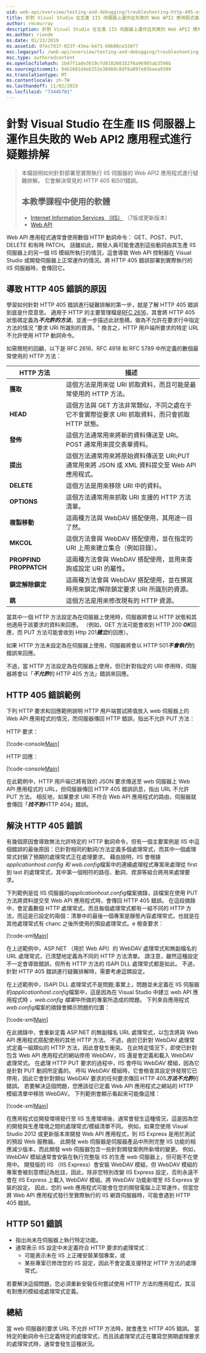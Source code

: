 ```yaml
---
uid: web-api/overview/testing-and-debugging/troubleshooting-http-405-errors-after-publishing-web-api-applications
title: 針對 Visual Studio 在生產 IIS 伺服器上運作且失敗的 Web API2 應用程式進行疑難排解
author: rmcmurray
description: 針對 Visual Studio 在生產 IIS 伺服器上運作且失敗的 Web API2 應用程式進行疑難排解
ms.author: riande
ms.date: 01/23/2019
ms.assetid: 07ec7d37-023f-43ea-b471-60b08ce338f7
msc.legacyurl: /web-api/overview/testing-and-debugging/troubleshooting-http-405-errors-after-publishing-web-api-applications
msc.type: authoredcontent
ms.openlocfilehash: 1b47f1ade3619cfd010260352f6a96985ab3598b
ms.sourcegitcommit: 84b1681d4e6253e30468c8df8a09fe03beea9309
ms.translationtype: MT
ms.contentlocale: zh-TW
ms.lasthandoff: 11/02/2019
ms.locfileid: "73445701"
---
```

# <a name="troubleshoot-web-api2-apps-that-work-in-visual-studio-and-fail-on-a-production-iis-server"></a>針對 Visual Studio 在生產 IIS 伺服器上運作且失敗的 Web API2 應用程式進行疑難排解

> 本檔說明如何針對部署至實際執行 IIS 伺服器的 Web API2 應用程式進行疑難排解。 它會解決常見的 HTTP 405 和501錯誤。
> 
> ## <a name="software-used-in-this-tutorial"></a>本教學課程中使用的軟體
> 
> 
> - [Internet Information Services （IIS）](https://www.iis.net/) （7版或更新版本）
> - [Web API](../../index.md) 

Web API 應用程式通常會使用數個 HTTP 動詞命令： GET、POST、PUT、DELETE 和有時 PATCH。 話雖如此，開發人員可能會遇到這些動詞由其生產 IIS 伺服器上的另一個 IIS 模組所執行的情況，這會導致 Web API 控制器在 Visual Studio 或開發伺服器上正常運作的情況。將 HTTP 405 錯誤部署到實際執行的 IIS 伺服器時，會傳回它。

## <a name="what-causes-http-405-errors"></a>導致 HTTP 405 錯誤的原因

學習如何針對 HTTP 405 錯誤進行疑難排解的第一步，就是了解 HTTP 405 錯誤到底是什麼意思。 適用于 HTTP 的主要管理檔是[RFC 2616](http://www.ietf.org/rfc/rfc2616.txt)，其會將 HTTP 405 狀態碼定義為***不允許的方法***，並進一步描述此狀態碼，做為不允許在要求行中指定方法的情況 &quot;要求 URI 所識別的資源。&quot; 換言之，HTTP 用戶端所要求的特定 URL 不允許使用 HTTP 動詞命令。

如需簡短的回顧，以下是 RFC 2616、RFC 4918 和 RFC 5789 中所定義的數個最常使用的 HTTP 方法：

| HTTP 方法 | 描述 |
| --- | --- |
| **獲取** | 這個方法是用來從 URI 抓取資料，而且可能是最常使用的 HTTP 方法。 |
| **HEAD** | 這個方法與 GET 方法非常類似，不同之處在于它不會實際從要求 URI 抓取資料，而只會抓取 HTTP 狀態。 |
| **發佈** | 這個方法通常用來將新的資料傳送至 URI。POST 通常用來提交表單資料。 |
| **提出** | 這個方法通常用來將原始資料傳送至 URI;PUT 通常用來將 JSON 或 XML 資料提交至 Web API 應用程式。 |
| **DELETE** | 這個方法是用來移除 URI 中的資料。 |
| **OPTIONS** | 這個方法通常用來抓取 URI 支援的 HTTP 方法清單。 |
| **複製移動** | 這兩種方法與 WebDAV 搭配使用，其用途一目了然。 |
| **MKCOL** | 這個方法會與 WebDAV 搭配使用，並在指定的 URI 上用來建立集合（例如目錄）。 |
| **PROPFIND PROPPATCH** | 這兩種方法會與 WebDAV 搭配使用，並用來查詢或設定 URI 的屬性。 |
| **鎖定解除鎖定** | 這兩種方法會與 WebDAV 搭配使用，並在撰寫時用來鎖定/解除鎖定要求 URI 所識別的資源。 |
| **跳** | 這個方法是用來修改現有的 HTTP 資源。 |

當其中一個 HTTP 方法設定為在伺服器上使用時，伺服器將會以 HTTP 狀態和其他適用于該要求的資料來回應。 （例如，GET 方法可能會收到 HTTP 200 ***OK***回應，而 PUT 方法可能會收到 Http 201***建立***的回應）。

如果 HTTP 方法未設定為在伺服器上使用，伺服器將會以 HTTP 501***不會執行***的錯誤來回應。

不過，當 HTTP 方法設定為在伺服器上使用，但已針對指定的 URI 停用時，伺服器將會以「***不允許***的 HTTP 405 方法」錯誤來回應。

## <a name="example-http-405-error"></a>HTTP 405 錯誤範例

下列 HTTP 要求和回應範例說明 HTTP 用戶端嘗試將值放入 web 伺服器上的 Web API 應用程式的情況，而伺服器傳回 HTTP 錯誤，指出不允許 PUT 方法：

HTTP 要求：

[!code-console[Main](troubleshooting-http-405-errors-after-publishing-web-api-applications/samples/sample1.cmd)]

HTTP 回應：

[!code-console[Main](troubleshooting-http-405-errors-after-publishing-web-api-applications/samples/sample2.cmd)]

在此範例中，HTTP 用戶端已將有效的 JSON 要求傳送至 web 伺服器上 Web API 應用程式的 URL，但伺服器傳回 HTTP 405 錯誤訊息，指出 URL 不允許 PUT 方法。 相反地，如果要求 URI 不符合 Web API 應用程式的路由，伺服器就會傳回「***找不到***HTTP 404」錯誤。

## <a name="resolve-http-405-errors"></a>解決 HTTP 405 錯誤

有幾個原因會導致無法允許特定的 HTTP 動詞命令，但有一個主要案例是 IIS 中這個錯誤的最後原因：已針對相同的動詞/方法定義多個處理常式，而其中一個處理常式封鎖了預期的處理常式正在處理要求。 藉由說明，IIS 會根據*applicationhost.config* *和 web.config*檔案中的連續處理程式專案來處理從 first 到 last 的處理常式，其中第一個相符的路徑、動詞、資源等組合將用來處理要求。

下列範例是從 IIS 伺服器的*applicationhost.config*檔案摘錄，該檔案在使用 PUT 方法將資料提交至 Web API 應用程式時，會傳回 HTTP 405 錯誤。 在這段摘錄中，會定義數個 HTTP 處理常式，而且每個處理常式都有一組不同的 HTTP 方法，而這是已設定的兩個：清單中的最後一個專案是靜態內容處理常式，也就是在其他處理常式有 chanc 之後所使用的預設處理常式。e 檢查要求：

[!code-xml[Main](troubleshooting-http-405-errors-after-publishing-web-api-applications/samples/sample3.xml)]

在上述範例中，ASP.NET （用於 Web API）的 WebDAV 處理常式和無副檔名的 URL 處理常式，已清楚地定義為不同的 HTTP 方法清單。 請注意，雖然這種設定不一定會導致錯誤，但所有 HTTP 方法的 ISAPI DLL 處理常式都是如此。 不過，針對 HTTP 405 錯誤進行疑難排解時，需要考慮這類設定。

在上述範例中，ISAPI DLL 處理常式不是問題;事實上，問題並未定義在 IIS 伺服器的*applicationhost.config*檔案中，這是因為在 Visual Studio 中建立 web API 應用程式時 *，web.config 檔案*中所做的專案所造成的問題。 下列來自應用程式*web.config*檔案的摘錄會顯示問題的位置：

[!code-xml[Main](troubleshooting-http-405-errors-after-publishing-web-api-applications/samples/sample4.xml)]

在此摘錄中，會重新定義 ASP.NET 的無副檔名 URL 處理常式，以包含將與 Web API 應用程式搭配使用的其他 HTTP 方法。 不過，由於已針對 WebDAV 處理常式定義一組類似的 HTTP 方法，因此會發生衝突。 在此特定情況下，即使已針對包含 Web API 應用程式的網站停用 WebDAV，IIS 還是會定義和載入 WebDAV 處理常式。 在處理 HTTP PUT 要求的過程中，IIS 會呼叫 WebDAV 模組，因為它是針對 PUT 動詞所定義的。 呼叫 WebDAV 模組時，它會檢查其設定併發現它已停用，因此它會針對類似 WebDAV 要求的任何要求傳回 HTTP 405***方法不允許***的錯誤。 若要解決這個問題，您應該從已定義 Web API 應用程式之網站的 HTTP 模組清單中移除 WebDAV。 下列範例會顯示看起來可能像這樣：

[!code-xml[Main](troubleshooting-http-405-errors-after-publishing-web-api-applications/samples/sample5.xml)]

在應用程式從開發環境發行至 IIS 生產環境後，通常會發生這種情況，這是因為您的開發與生產環境之間的處理常式/模組清單不同。 例如，如果您使用 Visual Studio 2012 或更新版本來開發 Web API 應用程式，則 IIS Express 是用於測試的預設 Web 服務器。 此開發 web 伺服器是伺服器產品中所附完整 IIS 功能的相應減少版本，而此開發 web 伺服器包含一些針對開發案例所新增的變更。 例如，WebDAV 模組通常會安裝在執行完整版 IIS 的生產 web 伺服器上，但可能不在使用中。 開發版的 IIS （IIS Express）會安裝 WebDAV 模組，但 WebDAV 模組的專案會被刻意標記為批註，因此，除非您特別改變 IIS Express 設定，否則永遠不會在 IIS Express 上載入 WebDAV 模組。將 WebDAV 功能新增至 IIS Express 安裝的設定。 因此，您的 web 應用程式可能會在您的開發電腦上正常運作，但當您將 Web API 應用程式發行至實際執行的 IIS 網頁伺服器時，可能會遇到 HTTP 405 錯誤。

## <a name="http-501-errors"></a>HTTP 501 錯誤

* 指出尚未在伺服器上執行特定功能。
* 通常表示 IIS 設定中未定義符合 HTTP 要求的處理常式：
  * 可能表示未在 IIS 上正確安裝某個專案，或
  * 某些專案已修改您的 IIS 設定，因此不會定義支援特定 HTTP 方法的處理常式。

若要解決這個問題，您必須重新安裝任何嘗試使用 HTTP 方法的應用程式，其沒有對應的模組或處理常式定義。

## <a name="summary"></a>總結

當 web 伺服器的要求 URL 不允許 HTTP 方法時，就會產生 HTTP 405 錯誤。 當特定的動詞命令已定義特定的處理常式，而且該處理常式正在覆寫您預期處理要求的處理常式時，通常會發生這種狀況。
